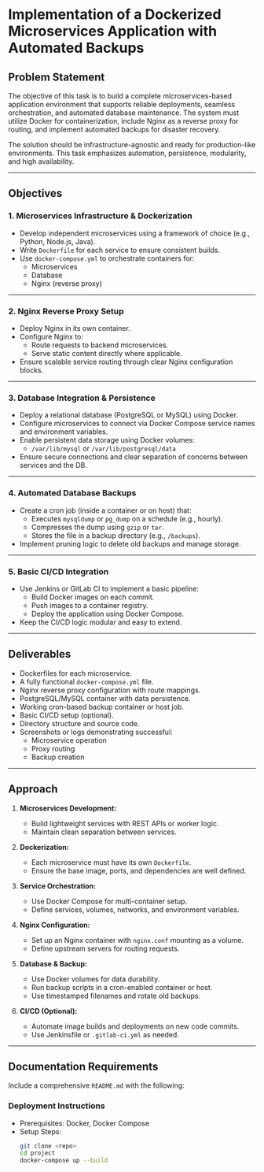 # Implementation of a Dockerized Microservices Application with Automated Backups

## Problem Statement

The objective of this task is to build a complete microservices-based application environment that supports reliable deployments, seamless orchestration, and automated database maintenance. The system must utilize Docker for containerization, include Nginx as a reverse proxy for routing, and implement automated backups for disaster recovery.

The solution should be infrastructure-agnostic and ready for production-like environments. This task emphasizes automation, persistence, modularity, and high availability.

---

## Objectives

### 1. Microservices Infrastructure & Dockerization

- Develop independent microservices using a framework of choice (e.g., Python, Node.js, Java).
- Write `Dockerfile` for each service to ensure consistent builds.
- Use `docker-compose.yml` to orchestrate containers for:
  - Microservices
  - Database
  - Nginx (reverse proxy)

---

### 2. Nginx Reverse Proxy Setup

- Deploy Nginx in its own container.
- Configure Nginx to:
  - Route requests to backend microservices.
  - Serve static content directly where applicable.
- Ensure scalable service routing through clear Nginx configuration blocks.

---

### 3. Database Integration & Persistence

- Deploy a relational database (PostgreSQL or MySQL) using Docker.
- Configure microservices to connect via Docker Compose service names and environment variables.
- Enable persistent data storage using Docker volumes:
  - `/var/lib/mysql` or `/var/lib/postgresql/data`
- Ensure secure connections and clear separation of concerns between services and the DB.

---

### 4. Automated Database Backups

- Create a cron job (inside a container or on host) that:
  - Executes `mysqldump` or `pg_dump` on a schedule (e.g., hourly).
  - Compresses the dump using `gzip` or `tar`.
  - Stores the file in a backup directory (e.g., `/backups`).
- Implement pruning logic to delete old backups and manage storage.

---

### 5. Basic CI/CD Integration

- Use Jenkins or GitLab CI to implement a basic pipeline:
  - Build Docker images on each commit.
  - Push images to a container registry.
  - Deploy the application using Docker Compose.
- Keep the CI/CD logic modular and easy to extend.

---

## Deliverables

- Dockerfiles for each microservice.
- A fully functional `docker-compose.yml` file.
- Nginx reverse proxy configuration with route mappings.
- PostgreSQL/MySQL container with data persistence.
- Working cron-based backup container or host job.
- Basic CI/CD setup (optional).
- Directory structure and source code.
- Screenshots or logs demonstrating successful:
  - Microservice operation
  - Proxy routing
  - Backup creation

---

## Approach

1. **Microservices Development:**
   - Build lightweight services with REST APIs or worker logic.
   - Maintain clean separation between services.

2. **Dockerization:**
   - Each microservice must have its own `Dockerfile`.
   - Ensure the base image, ports, and dependencies are well defined.

3. **Service Orchestration:**
   - Use Docker Compose for multi-container setup.
   - Define services, volumes, networks, and environment variables.

4. **Nginx Configuration:**
   - Set up an Nginx container with `nginx.conf` mounting as a volume.
   - Define upstream servers for routing requests.

5. **Database & Backup:**
   - Use Docker volumes for data durability.
   - Run backup scripts in a cron-enabled container or host.
   - Use timestamped filenames and rotate old backups.

6. **CI/CD (Optional):**
   - Automate image builds and deployments on new code commits.
   - Use Jenkinsfile or `.gitlab-ci.yml` as needed.

---

## Documentation Requirements

Include a comprehensive `README.md` with the following:

### Deployment Instructions

- Prerequisites: Docker, Docker Compose
- Setup Steps:
  ```bash
  git clone <repo>
  cd project
  docker-compose up --build
